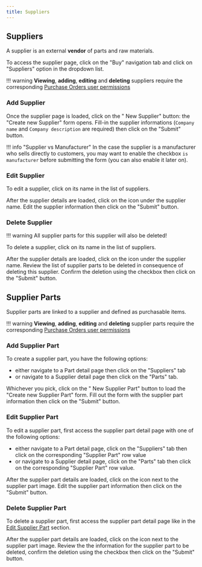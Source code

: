 ```yaml
---
title: Suppliers
---
```


## Suppliers

A supplier is an external **vendor** of parts and raw materials.

To access the supplier page, click on the "Buy" navigation tab and click on "Suppliers" option in the dropdown list.

!!! warning
	**Viewing**, **adding**, **editing** and **deleting** suppliers require the corresponding [Purchase Orders user permissions](../../admin/permissions)

### Add Supplier

Once the supplier page is loaded, click on the "<span class='fas fa-plus-circle'></span> New Supplier" button: the "Create new Supplier" form opens. Fill-in the supplier informations (`Company name` and `Company description` are required) then click on the "Submit" button.

!!! info "Supplier vs Manufacturer"
	In the case the supplier is a manufacturer who sells directly to customers, you may want to enable the checkbox `is manufacturer` before submitting the form (you can also enable it later on).

### Edit Supplier

To edit a supplier, click on its name in the list of suppliers.

After the supplier details are loaded, click on the <span class='fas fa-edit'></span> icon under the supplier name. Edit the supplier information then click on the "Submit" button.

### Delete Supplier

!!! warning
	All supplier parts for this supplier will also be deleted!

To delete a supplier, click on its name in the list of suppliers.

After the supplier details are loaded, click on the <span class='fas fa-trash-alt'></span> icon under the supplier name. Review the list of supplier parts to be deleted in consequence of deleting this supplier. Confirm the deletion using the checkbox then click on the "Submit" button.

## Supplier Parts

Supplier parts are linked to a supplier and defined as purchasable items.

!!! warning
	**Viewing**, **adding**, **editing** and **deleting** supplier parts require the corresponding [Purchase Orders user permissions](../../admin/permissions)

### Add Supplier Part

To create a supplier part, you have the following options:
* either navigate to a Part detail page then click on the "Suppliers" tab
* or navigate to a Supplier detail page then click on the "Parts" tab.

Whichever you pick, click on the "<span class='fas fa-plus-circle'></span> New Supplier Part" button to load the "Create new Supplier Part" form. Fill out the form with the supplier part information then click on the "Submit" button.

### Edit Supplier Part

To edit a supplier part, first access the supplier part detail page with one of the following options:

* either navigate to a Part detail page, click on the "Suppliers" tab then click on the corresponding "Supplier Part" row value
* or navigate to a Supplier detail page, click on the "Parts" tab then click on the corresponding "Supplier Part" row value.

After the supplier part details are loaded, click on the <span class='fas fa-edit'></span> icon next to the supplier part image. Edit the supplier part information then click on the "Submit" button.

### Delete Supplier Part

To delete a supplier part, first access the supplier part detail page like in the [Edit Supplier Part](#edit-supplier-part) section.

After the supplier part details are loaded, click on the <span class='fas fa-trash-alt'></span> icon next to the supplier part image. Review the the information for the supplier part to be deleted, confirm the deletion using the checkbox then click on the "Submit" button.
